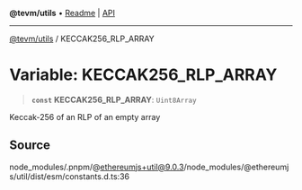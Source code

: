 **@tevm/utils** • [Readme](../README.md) \| [API](../globals.md)

***

[@tevm/utils](../README.md) / KECCAK256\_RLP\_ARRAY

# Variable: KECCAK256\_RLP\_ARRAY

> **`const`** **KECCAK256\_RLP\_ARRAY**: `Uint8Array`

Keccak-256 of an RLP of an empty array

## Source

node\_modules/.pnpm/@ethereumjs+util@9.0.3/node\_modules/@ethereumjs/util/dist/esm/constants.d.ts:36
